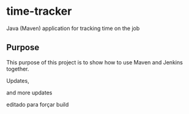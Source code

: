# time-tracker
Java (Maven) application for tracking time on the job

## Purpose

This purpose of this project is to show how to use Maven and Jenkins together.

Updates, 

and more updates

editado para forçar build
